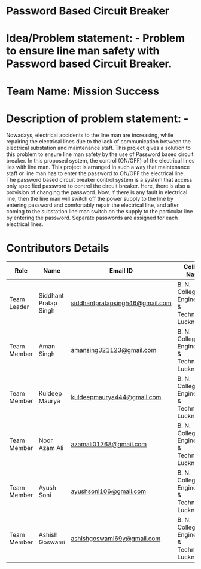 # Password Based Circuit Breaker
# Idea/Problem statement: - Problem to ensure line man safety with Password based Circuit Breaker.
# Team Name: Mission Success
# Description of problem statement: -
Nowadays, electrical accidents to the line man are increasing, while repairing the electrical lines due to the lack of communication between the electrical substation and maintenance staff. This project gives a solution to this problem to ensure line man safety by the use of Password based circuit breaker. In this proposed system, the control (ON/OFF) of the electrical lines lies with line man. This project is arranged in such a way that maintenance staff or line man has to enter the password to ON/OFF the electrical line. The password based circuit breaker control system is a system that access only specified password to control the circuit breaker. Here, there is also a provision of changing the password. Now, if there is any fault in electrical line, then the line man will switch off the power supply to the line by entering password and comfortably repair the electrical line, and after coming to the substation line man switch on the supply to the particular line by entering the password. Separate passwords are assigned for each electrical lines.
# Contributors Details
| Role | Name | Email ID | College Name |
| ---- | ---- | -------- | ---------------- |
| Team Leader | Siddhant Pratap Singh | siddhantpratapsingh46@gmail.com | B. N. College of Engineering & Technology, Lucknow |
| Team Member | Aman Singh | amansing321123@gmail.com | B. N. College of Engineering & Technology, Lucknow |
| Team Member | Kuldeep Maurya | kuldeepmaurya444@gmail.com | B. N. College of Engineering & Technology, Lucknow |
| Team Member | Noor Azam Ali | azamali01768@gmail.com | B. N. College of Engineering & Technology, Lucknow |
| Team Member | Ayush Soni | ayushsoni106@gmail.com | B. N. College of Engineering & Technology, Lucknow |
| Team Member | Ashish Goswami | ashishgoswami69y@gmail.com | B. N. College of Engineering & Technology, Lucknow |
